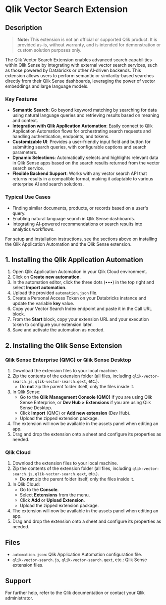 # Qlik Vector Search Extension

## Description


> **Note:** This extension is not an official or supported Qlik product. It is provided as-is, without warranty, and is intended for demonstration or custom solution purposes only.

The Qlik Vector Search Extension enables advanced search capabilities within Qlik Sense by integrating with external vector search services, such as those powered by Databricks or other AI-driven backends. This extension allows users to perform semantic or similarity-based searches directly from their Qlik Sense dashboards, leveraging the power of vector embeddings and large language models.

### Key Features
- **Semantic Search**: Go beyond keyword matching by searching for data using natural language queries and retrieving results based on meaning and context.
- **Integration with Qlik Application Automation**: Easily connect to Qlik Application Automation flows for orchestrating search requests and handling authentication, endpoints, and tokens.
- **Customizable UI**: Provides a user-friendly input field and button for submitting search queries, with configurable captions and search parameters.
- **Dynamic Selections**: Automatically selects and highlights relevant data in Qlik Sense apps based on the search results returned from the vector search service.
- **Flexible Backend Support**: Works with any vector search API that returns results in a compatible format, making it adaptable to various enterprise AI and search solutions.

### Typical Use Cases
- Finding similar documents, products, or records based on a user's query.
- Enabling natural language search in Qlik Sense dashboards.
- Integrating AI-powered recommendations or search results into analytics workflows.

For setup and installation instructions, see the sections above on installing the Qlik Application Automation and the Qlik Sense extension.

## 1. Installing the Qlik Application Automation

1. Open Qlik Application Automation in your Qlik Cloud environment.
2. Click on **Create new automation**.
3. In the automation editor, click the three dots (•••) in the top right and select **Import automation**.
4. Upload the provided `automation.json` file.
5. Create a Personal Access Token on your Databricks instance and update the variable **key** value.
6. Copy your Vector Search Index endpoint and paste it in the Call URL block.
7. From the **Start** block, copy your extension URL and your execution token to configure your extension later.
8. Save and activate the automation as needed.
   


## 2. Installing the Qlik Sense Extension

### Qlik Sense Enterprise (QMC) or Qlik Sense Desktop
1. Download the extension files to your local machine.
2. Zip the contents of the extension folder (all files, including `qlik-vector-search.js`, `qlik-vector-search.qext`, etc.).
   - Do **not** zip the parent folder itself, only the files inside it.
3. In Qlik Sense:
   - Go to the **Qlik Management Console (QMC)** if you are using Qlik Sense Enterprise, or **Dev Hub > Extensions** if you are using Qlik Sense Desktop.
   - Click **Import** (QMC) or **Add new extension** (Dev Hub).
   - Upload the zipped extension package.
4. The extension will now be available in the assets panel when editing an app.
5. Drag and drop the extension onto a sheet and configure its properties as needed.

### Qlik Cloud
1. Download the extension files to your local machine.
2. Zip the contents of the extension folder (all files, including `qlik-vector-search.js`, `qlik-vector-search.qext`, etc.).
   - Do **not** zip the parent folder itself, only the files inside it.
3. In Qlik Cloud:
   - Go to the **Console**.
   - Select **Extensions** from the menu.
   - Click **Add** or **Upload Extension**.
   - Upload the zipped extension package.
4. The extension will now be available in the assets panel when editing an app.
5. Drag and drop the extension onto a sheet and configure its properties as needed.


## Files
- `automation.json`: Qlik Application Automation configuration file.
- `qlik-vector-search.js`, `qlik-vector-search.qext`, etc.: Qlik Sense extension files.


## Support
For further help, refer to the Qlik documentation or contact your Qlik administrator.
